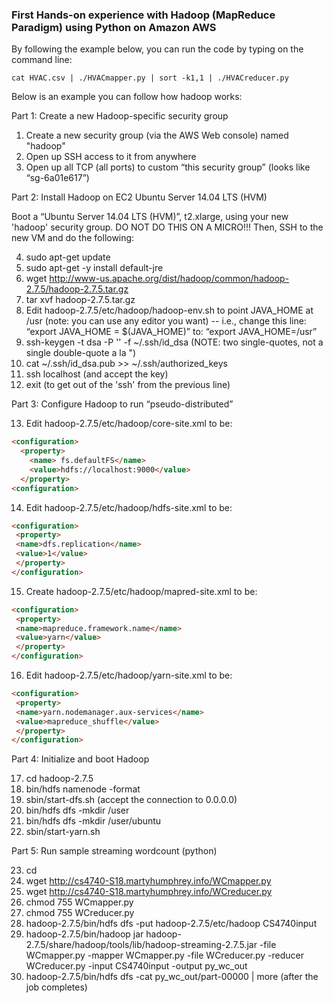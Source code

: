 ### First Hands-on experience with Hadoop (MapReduce Paradigm) using Python on Amazon AWS 

By following the example below, you can run the code by typing on the command line:

`cat HVAC.csv | ./HVACmapper.py | sort -k1,1 | ./HVACreducer.py`

Below is an example you can follow how hadoop works: 

Part 1: Create a new Hadoop-specific security group

1. Create a new security group (via the AWS Web console) named "hadoop"
2. Open up SSH access to it from anywhere
3. Open up all TCP (all ports) to custom “this security group” (looks like “sg-6a01e617”)


Part 2: Install Hadoop on EC2 Ubuntu Server 14.04 LTS (HVM)

Boot a “Ubuntu Server 14.04 LTS (HVM)”, t2.xlarge, using your new 'hadoop' security group. DO NOT DO THIS
ON A MICRO!!! Then, SSH to the new VM and do the following:

4. sudo apt-get update
5. sudo apt-get -y install default-jre
6. wget http://www-us.apache.org/dist/hadoop/common/hadoop-2.7.5/hadoop-2.7.5.tar.gz
7. tar xvf hadoop-2.7.5.tar.gz
8. Edit hadoop-2.7.5/etc/hadoop/hadoop-env.sh to point JAVA_HOME at /usr (note: you can use any editor
you want) -- i.e., change this line: “export JAVA_HOME = $(JAVA_HOME)” to: “export JAVA_HOME=/usr”
9. ssh-keygen -t dsa -P '' -f ~/.ssh/id_dsa (NOTE: two single-quotes, not a single double-quote a la ")
10. cat ~/.ssh/id_dsa.pub >> ~/.ssh/authorized_keys
11. ssh localhost (and accept the key)
12. exit (to get out of the 'ssh' from the previous line)

Part 3: Configure Hadoop to run “pseudo-distributed”

13. Edit hadoop-2.7.5/etc/hadoop/core-site.xml to be:

```html
<configuration>
  <property>
    <name> fs.defaultFS</name>
    <value>hdfs://localhost:9000</value>
  </property>
<configuration>
```

14. Edit hadoop-2.7.5/etc/hadoop/hdfs-site.xml to be:

```html
<configuration>
 <property>
 <name>dfs.replication</name>
 <value>1</value>
 </property>
</configuration>
```

15. Create hadoop-2.7.5/etc/hadoop/mapred-site.xml to be:

```html
<configuration>
 <property>
 <name>mapreduce.framework.name</name>
 <value>yarn</value>
 </property>
</configuration>
```

16. Edit hadoop-2.7.5/etc/hadoop/yarn-site.xml to be:

```html
<configuration>
 <property>
 <name>yarn.nodemanager.aux-services</name>
 <value>mapreduce_shuffle</value>
 </property>
</configuration>
```

Part 4: Initialize and boot Hadoop

17. cd hadoop-2.7.5
18. bin/hdfs namenode -format
19. sbin/start-dfs.sh (accept the connection to 0.0.0.0)
20. bin/hdfs dfs -mkdir /user
21. bin/hdfs dfs -mkdir /user/ubuntu
22. sbin/start-yarn.sh

Part 5: Run sample streaming wordcount (python)

23. cd
24. wget http://cs4740-S18.martyhumphrey.info/WCmapper.py
25. wget http://cs4740-S18.martyhumphrey.info/WCreducer.py
26. chmod 755 WCmapper.py
27. chmod 755 WCreducer.py
28. hadoop-2.7.5/bin/hdfs dfs -put hadoop-2.7.5/etc/hadoop CS4740input
29. hadoop-2.7.5/bin/hadoop jar hadoop-2.7.5/share/hadoop/tools/lib/hadoop-streaming-2.7.5.jar -file WCmapper.py -mapper WCmapper.py -file WCreducer.py -reducer WCreducer.py -input CS4740input -output py_wc_out
30. hadoop-2.7.5/bin/hdfs dfs -cat py_wc_out/part-00000 | more (after the job completes)
